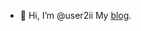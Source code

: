 - 👋 Hi, I’m @user2ii
My [blog](https://userii.neocities.org/blog/blog).

<!---
user2ii/user2ii is a ✨ special ✨ repository because its `README.md` (this file) appears on your GitHub profile.
You can click the Preview link to take a look at your changes.
--->
